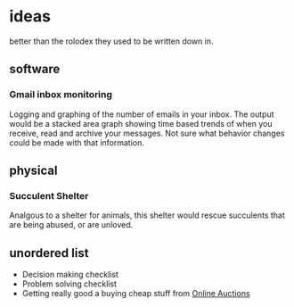 # ideas
better than the rolodex they used to be written down in. 
## software
### Gmail inbox monitoring
Logging and graphing of the number of emails in your inbox. The output would be a stacked area graph showing time based trends of when you receive, read and archive your messages. Not sure what behavior changes  could be made with that information. 
## physical
### Succulent Shelter
Analgous to a shelter for animals, this shelter would rescue succulents that are being abused, or are unloved.
## unordered list
* Decision making checklist
* Problem solving checklist
* Getting really good a buying cheap stuff from [Online Auctions](https://www.bid4assets.com/)
